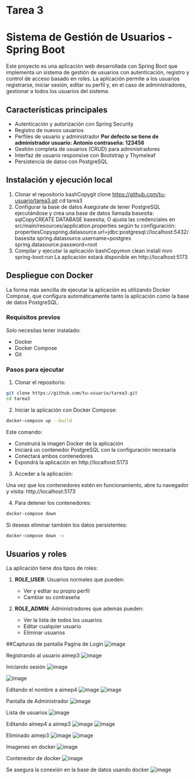# Tarea 3
# Sistema de Gestión de Usuarios - Spring Boot

Este proyecto es una aplicación web desarrollada con Spring Boot que implementa un sistema de gestión de usuarios con autenticación, registro y control de acceso basado en roles. La aplicación permite a los usuarios registrarse, iniciar sesión, editar su perfil y, en el caso de administradores, gestionar a todos los usuarios del sistema.

## Características principales

- Autenticación y autorización con Spring Security
- Registro de nuevos usuarios
- Perfiles de usuario y administrador
  **Por defecto se tiene de administrador
     usuario: Antonio
     contraseña: 123456**
- Gestión completa de usuarios (CRUD) para administradores
- Interfaz de usuario responsive con Bootstrap y Thymeleaf
- Persistencia de datos con PostgreSQL

## Instalación y ejecución local
1. Clonar el repositorio
bashCopygit clone https://github.com/tu-usuario/tarea3.git
cd tarea3
2. Configurar la base de datos
Asegúrate de tener PostgreSQL ejecutándose y crea una base de datos llamada basesita:
sqlCopyCREATE DATABASE basesita;
O ajusta las credenciales en src/main/resources/application.properties según tu configuración:
propertiesCopyspring.datasource.url=jdbc:postgresql://localhost:5432/basesita
spring.datasource.username=postgres
spring.datasource.password=root
3. Compilar y ejecutar la aplicación
bashCopymvn clean install
mvn spring-boot:run
La aplicación estará disponible en http://localhost:5173


## Despliegue con Docker

La forma más sencilla de ejecutar la aplicación es utilizando Docker Compose, que configura automáticamente tanto la aplicación como la base de datos PostgreSQL.

### Requisitos previos

Solo necesitas tener instalado:
- Docker
- Docker Compose
- Git

### Pasos para ejecutar

1. Clonar el repositorio:

```bash
git clone https://github.com/tu-usuario/tarea3.git
cd tarea3
```

2. Iniciar la aplicación con Docker Compose:

```bash
docker-compose up --build
```

Este comando:
- Construirá la imagen Docker de la aplicación
- Iniciará un contenedor PostgreSQL con la configuración necesaria
- Conectará ambos contenedores
- Expondrá la aplicación en http://localhost:5173

3. Acceder a la aplicación:

Una vez que los contenedores estén en funcionamiento, abre tu navegador y visita:
http://localhost:5173

4. Para detener los contenedores:

```bash
docker-compose down
```

Si deseas eliminar también los datos persistentes:

```bash
docker-compose down -v
```

## Usuarios y roles

La aplicación tiene dos tipos de roles:

1. **ROLE_USER**: Usuarios normales que pueden:
   - Ver y editar su propio perfil
   - Cambiar su contraseña

2. **ROLE_ADMIN**: Administradores que además pueden:
   - Ver la lista de todos los usuarios
   - Editar cualquier usuario
   - Eliminar usuarios

##Capturas de pantalla
Pagina de Login
![image](https://github.com/user-attachments/assets/59c6d55c-af4d-4254-aa5b-dde49ae768a7)

Registrando al usuario aimep3
![image](https://github.com/user-attachments/assets/04611eb5-5aa4-4e22-87b8-24675d381194)

Iniciando sesión
![image](https://github.com/user-attachments/assets/fd294936-fbb8-4b78-ba93-a2bea44b1c7c)

![image](https://github.com/user-attachments/assets/e8b6b75f-350e-4c3a-8f51-597d9d378387)

Editando el nombre a aimep4
![image](https://github.com/user-attachments/assets/82180f23-a419-40f8-bdf3-6c68bf1ce53d)
![image](https://github.com/user-attachments/assets/bf505b5c-7d39-4bf3-a11a-0347e18baf55)

Pantalla de Administrador
![image](https://github.com/user-attachments/assets/e61e58cb-2ee2-4760-b886-087b5b7fa286)

Lista de usuarios
![image](https://github.com/user-attachments/assets/3969874e-dbd4-4c90-a9f3-2721001c8bba)

Editando aimep4 a aimep3
![image](https://github.com/user-attachments/assets/c2215b2c-ff36-4607-9ba7-ea6375432920)
![image](https://github.com/user-attachments/assets/81925aa5-1780-42f6-b638-bc097322bdee)

Eliminado aimep3
![image](https://github.com/user-attachments/assets/cfe999cf-3d14-4bf3-b6ba-bc2654c67bc2)
![image](https://github.com/user-attachments/assets/79555713-da09-42dd-af1e-af62ed09f80d)

Imagenes en docker
![image](https://github.com/user-attachments/assets/be17b799-a58b-4e0a-b472-b0530f1db5c7)

Contenedor de docker
![image](https://github.com/user-attachments/assets/ce9cabee-8e11-4dd3-8fec-31406acb73b5)

Se asegura la conexión en la base de datos usando docker
![image](https://github.com/user-attachments/assets/e9bdfc09-c8ff-406e-ae66-1f1bb0de8f6d)


